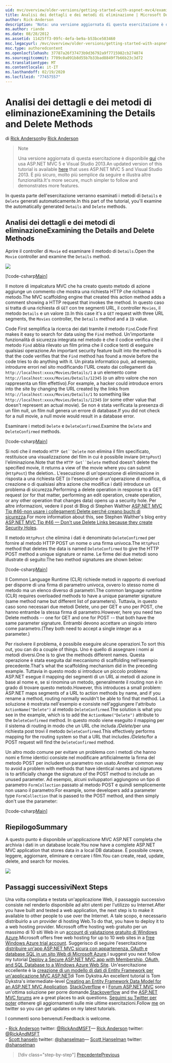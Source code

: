 ```yaml
---
uid: mvc/overview/older-versions/getting-started-with-aspnet-mvc4/examining-the-details-and-delete-methods
title: Analisi dei dettagli e dei metodi di eliminazione | Microsoft Docs
author: Rick-Anderson
description: 'Nota: una versione aggiornata di questa esercitazione è disponibile qui che usa ASP.NET MVC 5 e Visual Studio 2013. È più sicuro, molto più semplice da seguire e demo...'
ms.author: riande
ms.date: 08/28/2012
ms.assetid: 11425ff3-09fc-4efa-be9a-b53bce503460
msc.legacyurl: /mvc/overview/older-versions/getting-started-with-aspnet-mvc4/examining-the-details-and-delete-methods
msc.type: authoredcontent
ms.openlocfilehash: 37787a26f37473b9d36792a9f7715982cb274074
ms.sourcegitcommit: 7709c0a091b8d55b7b33bad8849f7b66b23c3d72
ms.translationtype: MT
ms.contentlocale: it-IT
ms.lasthandoff: 02/19/2020
ms.locfileid: "77457557"
---
```

# <a name="examining-the-details-and-delete-methods"></a><span data-ttu-id="ad8e0-104">Analisi dei dettagli e dei metodi di eliminazione</span><span class="sxs-lookup"><span data-stu-id="ad8e0-104">Examining the Details and Delete Methods</span></span>

<span data-ttu-id="ad8e0-105">di [Rick Anderson](https://twitter.com/RickAndMSFT)</span><span class="sxs-lookup"><span data-stu-id="ad8e0-105">by [Rick Anderson](https://twitter.com/RickAndMSFT)</span></span>

> > [!NOTE]
> > <span data-ttu-id="ad8e0-106">Una versione aggiornata di questa esercitazione è disponibile [qui](../../getting-started/introduction/getting-started.md) che usa ASP.NET MVC 5 e Visual Studio 2013.</span><span class="sxs-lookup"><span data-stu-id="ad8e0-106">An updated version of this tutorial is available [here](../../getting-started/introduction/getting-started.md) that uses ASP.NET MVC 5 and Visual Studio 2013.</span></span> <span data-ttu-id="ad8e0-107">È più sicuro, molto più semplice da seguire e illustra altre funzionalità.</span><span class="sxs-lookup"><span data-stu-id="ad8e0-107">It's more secure, much simpler to follow and demonstrates more features.</span></span>

<span data-ttu-id="ad8e0-108">In questa parte dell'esercitazione verranno esaminati i metodi di `Details` e `Delete` generati automaticamente.</span><span class="sxs-lookup"><span data-stu-id="ad8e0-108">In this part of the tutorial, you'll examine the automatically generated `Details` and `Delete` methods.</span></span>

## <a name="examining-the-details-and-delete-methods"></a><span data-ttu-id="ad8e0-109">Analisi dei dettagli e dei metodi di eliminazione</span><span class="sxs-lookup"><span data-stu-id="ad8e0-109">Examining the Details and Delete Methods</span></span>

<span data-ttu-id="ad8e0-110">Aprire il controller di `Movie` ed esaminare il metodo di `Details`.</span><span class="sxs-lookup"><span data-stu-id="ad8e0-110">Open the `Movie` controller and examine the `Details` method.</span></span>

![](examining-the-details-and-delete-methods/_static/image1.png)

[!code-csharp[Main](examining-the-details-and-delete-methods/samples/sample1.cs)]

<span data-ttu-id="ad8e0-111">Il motore di impalcatura MVC che ha creato questo metodo di azione aggiunge un commento che mostra una richiesta HTTP che richiama il metodo.</span><span class="sxs-lookup"><span data-stu-id="ad8e0-111">The MVC scaffolding engine that created this action method adds a comment showing a HTTP request that invokes the method.</span></span> <span data-ttu-id="ad8e0-112">In questo caso si tratta di una richiesta di `GET` con tre segmenti URL, il controller `Movies`, il metodo `Details` e un valore `ID`.</span><span class="sxs-lookup"><span data-stu-id="ad8e0-112">In this case it's a `GET` request with three URL segments, the `Movies` controller, the `Details` method and a `ID` value.</span></span>

<span data-ttu-id="ad8e0-113">Code First semplifica la ricerca dei dati tramite il metodo `Find`.</span><span class="sxs-lookup"><span data-stu-id="ad8e0-113">Code First makes it easy to search for data using the `Find` method.</span></span> <span data-ttu-id="ad8e0-114">Un'importante funzionalità di sicurezza integrata nel metodo è che il codice verifica che il metodo `Find` abbia rilevato un film prima che il codice tenti di eseguire qualsiasi operazione.</span><span class="sxs-lookup"><span data-stu-id="ad8e0-114">An important security feature built into the method is that the code verifies that the `Find` method has found a movie before the code tries to do anything with it.</span></span> <span data-ttu-id="ad8e0-115">Un pirata informatico può, ad esempio, introdurre errori nel sito modificando l'URL creato dai collegamenti da `http://localhost:xxxx/Movies/Details/1` a un elemento come `http://localhost:xxxx/Movies/Details/12345` (o un altro valore che non rappresenta un film effettivo).</span><span class="sxs-lookup"><span data-stu-id="ad8e0-115">For example, a hacker could introduce errors into the site by changing the URL created by the links from `http://localhost:xxxx/Movies/Details/1` to something like `http://localhost:xxxx/Movies/Details/12345` (or some other value that doesn't represent an actual movie).</span></span> <span data-ttu-id="ad8e0-116">Se non è stata verificata la presenza di un film null, un film null genera un errore di database.</span><span class="sxs-lookup"><span data-stu-id="ad8e0-116">If you did not check for a null movie, a null movie would result in a database error.</span></span>

<span data-ttu-id="ad8e0-117">Esaminare i metodi `Delete` e `DeleteConfirmed`.</span><span class="sxs-lookup"><span data-stu-id="ad8e0-117">Examine the `Delete` and `DeleteConfirmed` methods.</span></span>

[!code-csharp[Main](examining-the-details-and-delete-methods/samples/sample2.cs?highlight=17)]

<span data-ttu-id="ad8e0-118">Si noti che il metodo `HTTP Get``Delete` non elimina il film specificato, restituisce una visualizzazione del film in cui è possibile inviare (`HttpPost`) l'eliminazione.</span><span class="sxs-lookup"><span data-stu-id="ad8e0-118">Note that the `HTTP Get``Delete` method doesn't delete the specified movie, it returns a view of the movie where you can submit (`HttpPost`) the deletion..</span></span> <span data-ttu-id="ad8e0-119">L'esecuzione di un'operazione di eliminazione in risposta a una richiesta GET (o l'esecuzione di un'operazione di modifica, di creazione o di qualsiasi altra azione che modifica i dati) introduce un problema di sicurezza.</span><span class="sxs-lookup"><span data-stu-id="ad8e0-119">Performing a delete operation in response to a GET request (or for that matter, performing an edit operation, create operation, or any other operation that changes data) opens up a security hole.</span></span> <span data-ttu-id="ad8e0-120">Per altre informazioni, vedere il post di Blog di Stephen Walther [ASP.NET MVC Tip #46-non usare i collegamenti Delete perché creano buchi di sicurezza](http://stephenwalther.com/blog/archive/2009/01/21/asp.net-mvc-tip-46-ndash-donrsquot-use-delete-links-because.aspx).</span><span class="sxs-lookup"><span data-stu-id="ad8e0-120">For more information about this, see Stephen Walther's blog entry [ASP.NET MVC Tip #46 — Don't use Delete Links because they create Security Holes](http://stephenwalther.com/blog/archive/2009/01/21/asp.net-mvc-tip-46-ndash-donrsquot-use-delete-links-because.aspx).</span></span>

<span data-ttu-id="ad8e0-121">Il metodo `HttpPost` che elimina i dati è denominato `DeleteConfirmed` per fornire al metodo HTTP POST un nome o una firma univoca.</span><span class="sxs-lookup"><span data-stu-id="ad8e0-121">The `HttpPost` method that deletes the data is named `DeleteConfirmed` to give the HTTP POST method a unique signature or name.</span></span> <span data-ttu-id="ad8e0-122">Le firme dei due metodi sono illustrate di seguito:</span><span class="sxs-lookup"><span data-stu-id="ad8e0-122">The two method signatures are shown below:</span></span>

[!code-csharp[Main](examining-the-details-and-delete-methods/samples/sample3.cs)]

<span data-ttu-id="ad8e0-123">Il Common Language Runtime (CLR) richiede metodi in rapporto di overload per disporre di una firma di parametro univoca, ovvero lo stesso nome di metodo ma un elenco diverso di parametri.</span><span class="sxs-lookup"><span data-stu-id="ad8e0-123">The common language runtime (CLR) requires overloaded methods to have a unique parameter signature (same method name but different list of parameters).</span></span> <span data-ttu-id="ad8e0-124">Tuttavia, in questo caso sono necessari due metodi Delete, uno per GET e uno per POST, che hanno entrambe la stessa firma di parametro.</span><span class="sxs-lookup"><span data-stu-id="ad8e0-124">However, here you need two Delete methods -- one for GET and one for POST -- that both have the same parameter signature.</span></span> <span data-ttu-id="ad8e0-125">Entrambi devono accettare un singolo intero come parametro.</span><span class="sxs-lookup"><span data-stu-id="ad8e0-125">(They both need to accept a single integer as a parameter.)</span></span>

<span data-ttu-id="ad8e0-126">Per risolvere il problema, è possibile eseguire alcune operazioni.</span><span class="sxs-lookup"><span data-stu-id="ad8e0-126">To sort this out, you can do a couple of things.</span></span> <span data-ttu-id="ad8e0-127">Uno è quello di assegnare i nomi ai metodi diversi.</span><span class="sxs-lookup"><span data-stu-id="ad8e0-127">One is to give the methods different names.</span></span> <span data-ttu-id="ad8e0-128">Questa operazione è stata eseguita dal meccanismo di scaffolding nell'esempio precedente.</span><span class="sxs-lookup"><span data-stu-id="ad8e0-128">That's what the scaffolding mechanism did in the preceding example.</span></span> <span data-ttu-id="ad8e0-129">Tuttavia in questo modo si introduce un piccolo problema: ASP.NET esegue il mapping dei segmenti di un URL ai metodi di azione in base al nome e, se si rinomina un metodo, generalmente il routing non è in grado di trovare questo metodo.</span><span class="sxs-lookup"><span data-stu-id="ad8e0-129">However, this introduces a small problem: ASP.NET maps segments of a URL to action methods by name, and if you rename a method, routing normally wouldn't be able to find that method.</span></span> <span data-ttu-id="ad8e0-130">La soluzione è mostrata nell'esempio e consiste nell'aggiungere l'attributo `ActionName("Delete")` al metodo `DeleteConfirmed`.</span><span class="sxs-lookup"><span data-stu-id="ad8e0-130">The solution is what you see in the example, which is to add the `ActionName("Delete")` attribute to the `DeleteConfirmed` method.</span></span> <span data-ttu-id="ad8e0-131">In questo modo viene eseguito il mapping per il sistema di routing in modo che un URL che includa <em>/Delete/</em>per una richiesta post trovi il metodo `DeleteConfirmed`.</span><span class="sxs-lookup"><span data-stu-id="ad8e0-131">This effectively performs mapping for the routing system so that a URL that includes <em>/Delete/</em>for a POST request will find the `DeleteConfirmed` method.</span></span>

<span data-ttu-id="ad8e0-132">Un altro modo comune per evitare un problema con i metodi che hanno nomi e firme identici consiste nel modificare artificialmente la firma del metodo POST per includere un parametro non usato.</span><span class="sxs-lookup"><span data-stu-id="ad8e0-132">Another common way to avoid a problem with methods that have identical names and signatures is to artificially change the signature of the POST method to include an unused parameter.</span></span> <span data-ttu-id="ad8e0-133">Ad esempio, alcuni sviluppatori aggiungono un tipo di parametro `FormCollection` passato al metodo POST e quindi semplicemente non usano il parametro:</span><span class="sxs-lookup"><span data-stu-id="ad8e0-133">For example, some developers add a parameter type `FormCollection` that is passed to the POST method, and then simply don't use the parameter:</span></span>

[!code-csharp[Main](examining-the-details-and-delete-methods/samples/sample4.cs)]

## <a name="summary"></a><span data-ttu-id="ad8e0-134">Riepilogo</span><span class="sxs-lookup"><span data-stu-id="ad8e0-134">Summary</span></span>

<span data-ttu-id="ad8e0-135">A questo punto è disponibile un'applicazione MVC ASP.NET completa che archivia i dati in un database locale.</span><span class="sxs-lookup"><span data-stu-id="ad8e0-135">You now have a complete ASP.NET MVC application that stores data in a local DB database.</span></span> <span data-ttu-id="ad8e0-136">È possibile creare, leggere, aggiornare, eliminare e cercare i film.</span><span class="sxs-lookup"><span data-stu-id="ad8e0-136">You can create, read, update, delete, and search for movies.</span></span>

![](examining-the-details-and-delete-methods/_static/image2.png)

## <a name="next-steps"></a><span data-ttu-id="ad8e0-137">Passaggi successivi</span><span class="sxs-lookup"><span data-stu-id="ad8e0-137">Next Steps</span></span>

<span data-ttu-id="ad8e0-138">Una volta compilata e testata un'applicazione Web, il passaggio successivo consiste nel renderlo disponibile ad altri utenti per l'utilizzo su Internet.</span><span class="sxs-lookup"><span data-stu-id="ad8e0-138">After you have built and tested a web application, the next step is to make it available to other people to use over the Internet.</span></span> <span data-ttu-id="ad8e0-139">A tale scopo, è necessario distribuirlo a un provider di hosting Web.</span><span class="sxs-lookup"><span data-stu-id="ad8e0-139">To do that, you have to deploy it to a web hosting provider.</span></span> <span data-ttu-id="ad8e0-140">Microsoft offre hosting web gratuito per un massimo di 10 siti Web in un [account di valutazione gratuito di Windows Azure](https://www.windowsazure.com/pricing/free-trial/?WT.mc_id=A443DD604).</span><span class="sxs-lookup"><span data-stu-id="ad8e0-140">Microsoft offers free web hosting for up to 10 web sites in a [free Windows Azure trial account](https://www.windowsazure.com/pricing/free-trial/?WT.mc_id=A443DD604).</span></span> <span data-ttu-id="ad8e0-141">Suggerisco di seguire l'esercitazione [distribuire un'app ASP.NET MVC sicura con appartenenza, OAuth e database SQL in un sito Web di Microsoft Azure](https://docs.microsoft.com/aspnet/core/security/authorization/secure-data).</span><span class="sxs-lookup"><span data-stu-id="ad8e0-141">I suggest you next follow my tutorial [Deploy a Secure ASP.NET MVC app with Membership, OAuth, and SQL Database to a Windows Azure Web Site](https://docs.microsoft.com/aspnet/core/security/authorization/secure-data).</span></span> <span data-ttu-id="ad8e0-142">Un'esercitazione eccellente è la [creazione di un modello di dati di Entity Framework per un'applicazione MVC ASP.NET](../../getting-started/getting-started-with-ef-using-mvc/creating-an-entity-framework-data-model-for-an-asp-net-mvc-application.md)di Tom Dykstra.</span><span class="sxs-lookup"><span data-stu-id="ad8e0-142">An excellent tutorial is Tom Dykstra's intermediate-level [Creating an Entity Framework Data Model for an ASP.NET MVC Application](../../getting-started/getting-started-with-ef-using-mvc/creating-an-entity-framework-data-model-for-an-asp-net-mvc-application.md).</span></span> <span data-ttu-id="ad8e0-143">[StackOverflow](http://stackoverflow.com/help) e i [Forum ASP.NET MVC](https://forums.asp.net/1146.aspx) sono un'ottima soluzione per porre domande.</span><span class="sxs-lookup"><span data-stu-id="ad8e0-143">[Stackoverflow](http://stackoverflow.com/help) and the [ASP.NET MVC forums](https://forums.asp.net/1146.aspx) are a great places to ask questions.</span></span> <span data-ttu-id="ad8e0-144">[Seguimi su Twitter per poter](https://twitter.com/RickAndMSFT) ottenere gli aggiornamenti sulle mie ultime esercitazioni.</span><span class="sxs-lookup"><span data-stu-id="ad8e0-144">Follow [me](https://twitter.com/RickAndMSFT) on twitter so you can get updates on my latest tutorials.</span></span>

<span data-ttu-id="ad8e0-145">I commenti sono benvenuti.</span><span class="sxs-lookup"><span data-stu-id="ad8e0-145">Feedback is welcome.</span></span>

<span data-ttu-id="ad8e0-146">\- [Rick Anderson](https://blogs.msdn.com/rickAndy) twitter: [@RickAndMSFT](https://twitter.com/RickAndMSFT)</span><span class="sxs-lookup"><span data-stu-id="ad8e0-146">— [Rick Anderson](https://blogs.msdn.com/rickAndy) twitter: [@RickAndMSFT](https://twitter.com/RickAndMSFT)</span></span>  
<span data-ttu-id="ad8e0-147">\- [Scott hanseln](http://www.hanselman.com/blog/) twitter: [@shanselman](https://twitter.com/shanselman)</span><span class="sxs-lookup"><span data-stu-id="ad8e0-147">— [Scott Hanselman](http://www.hanselman.com/blog/) twitter: [@shanselman](https://twitter.com/shanselman)</span></span>

> [!div class="step-by-step"]
> [<span data-ttu-id="ad8e0-148">Precedente</span><span class="sxs-lookup"><span data-stu-id="ad8e0-148">Previous</span></span>](adding-validation-to-the-model.md)
